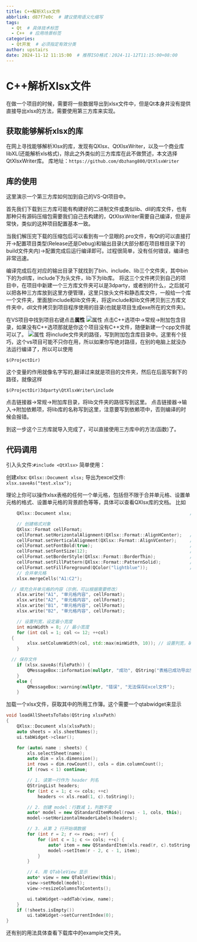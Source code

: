 ```yaml
---
title: C++解析Xlsx文件
abbrlink: d87f7e0c  # 建议使用语义化缩写
tags:
  - Qt  # 具体技术标签
  - C++  # 应用场景标签
categories:
  - Qt开发  # 必须指定有效分类
author: upstairs
date: 2024-11-12 11:15:00  # 推荐ISO格式：2024-11-12T11:15:00+08:00
---
```

# C++解析Xlsx文件

在做一个项目的时候，需要将一些数据导出到xlsx文件中，但是Qt本身并没有提供直接导出xlsx的方法，需要使用第三方库来实现。

## 获取能够解析xlsx的库
在网上寻找能够解析Xlsx的库，发现有QXlsx、QtXlsxWriter，以及一个商业库libXL(还能解析xls格式)，除此之外类似的三方库库在此不做赘述，本文选择QtXlsxWriter库。
库地址：```https://github.com/dbzhang800/QtXlsxWriter```

## 库的使用

这里演示一个第三方库如何加到自己的VS-Qt项目中。

首先我们下载到三方库可能有构建好的二进制文件或类似lib、dll的库文件，也有那种只有源码压缩包需要我们自己去构建的，QtXlsxWriter需要自己编译，但是非常快，类似的这种项目配置基本一致。

当我们解压完下载的压缩包后可以看到有一个显眼的.pro文件，有Qt的可以直接打开->配置项目类型(Release还是Debug)和输出目录(大部分都在项目根目录下的build文件夹内)->配置完成后运行编译即可。过程很简单，没有任何错误，编译也非常迅速。

编译完成后在对应的输出目录下就找到了bin、include、lib三个文件夹，其中bin下的为dll库，include下为头文件，lib下为lib库。
将这三个文件拷贝到自己的项目中，在项目中新建一个三方库文件夹可以是3dparty，或者别的什么，之后就可以把各种三方库放到这里方便管理，这里只放头文件和静态库文件，一般给一个库一个文件夹，里面放include和lib文件夹，将这include和lib文件拷贝到三方库文件夹中，dll文件拷贝到项目程序使用的目录(也就是项目生成exe所在的文件夹)。

在VS项目中找到项目右键点击**属性**
![属性](./属性.png)
点击C++选项中->常规->附加包含目录，如果没有C++选项那就是你这个项目没有C++文件，随便新建一个cpp文件就可以了。
![属性](./属性页.png)
将include文件夹的路径，写到附加包含库目录中。这里有个技巧，这个vs项目可能不只你在用，所以如果你写绝对路径，在别的电脑上就没办法运行编译了，所以可以使用
```
$(ProjectDir)
```
这个变量的作用就像名字写的,翻译过来就是项目的文件夹，然后在后面写剩下的路径，就像这样
```
$(ProjectDir)3dparty\QtXlsxWriter\include
```

点击链接器->常规->附加库目录，将lib文件夹的路径写到这里。
点击链接器->输入->附加依赖项，将lib库的名称写到这里，注意要写到依赖项中，否则编译的时候会报错。

到这一步这个三方库就导入完成了，可以直接使用三方库中的方法(函数)了。

## 代码调用
引入头文件:`#include <QtXlsx>`
简单使用：

创建xlsx:
`QXlsx::Document xlsx;`
导出为excel文件:
`xlsx.saveAs("test.xlsx");`

理论上你可以操作xlsx表格的任何一个单元格，包括但不限于合并单元格、设置单元格的格式、设置单元格的背景颜色等等，具体可以查看QXlsx库的文档。
比如
```C++
	QXlsx::Document xlsx;                                             //新建一个xlsx对象

	// 创建格式对象
	QXlsx::Format cellFormat;
	cellFormat.setHorizontalAlignment(QXlsx::Format::AlignHCenter);   // 设置水平居中
	cellFormat.setVerticalAlignment(QXlsx::Format::AlignVCenter);     // 设置垂直居中
	cellFormat.setFontBold(true);                                     // 设置字体加粗
	cellFormat.setFontSize(12);                                       // 设置字体大小
	cellFormat.setBorderStyle(QXlsx::Format::BorderThin);             // 设置边框
	cellFormat.setFillPattern(QXlsx::Format::PatternSolid);           // 设置填充模式
	cellFormat.setFillForeground(QColor("lightblue"));                // 设置填充颜色
	// 合并单元格
	xlsx.mergeCells("A1:C2");

  // 填充合并单元格的内容（示例，可以根据需要修改）
	xlsx.write("A1", "单元格内容", cellFormat);
	xlsx.write("A2", "单元格内容", cellFormat);
	xlsx.write("B1", "单元格内容", cellFormat);
	xlsx.write("B2", "单元格内容", cellFormat);

	// 设置列宽，设定最小宽度
	int minWidth = 8; // 最小宽度
	for (int col = 1; col <= 12; ++col) 
  {
		xlsx.setColumnWidth(col, std::max(minWidth, 10)); // 设置列宽，确保不小于最小值
	}

  // 保存文件
	if (xlsx.saveAs(filePath)) {
		QMessageBox::information(nullptr, "成功", QString("表格已成功导出到 %1").arg(filePath));
	}
	else {
		QMessageBox::warning(nullptr, "错误", "无法保存Excel文件");
	}
```

加载一个xlsx文件，获取其中的所用工作簿。这个需要一个qtabwidget来显示
```C++
void loadAllSheetsToTabs(QString xlsxPath)
{
    QXlsx::Document xls(xlsxPath);
    auto sheets = xls.sheetNames();
    ui.tabWidget->clear();

    for (auto& name : sheets) {
        xls.selectSheet(name);
        auto dim = xls.dimension();
        int rows = dim.rowCount(), cols = dim.columnCount();
        if (rows < 1) continue;

        // 1. 读第一行作为 header 列名
        QStringList headers;
        for (int c = 1; c <= cols; ++c)
            headers << xls.read(1, c).toString();

        // 2. 创建 model：行数减 1，列数不变
        auto* model = new QStandardItemModel(rows - 1, cols, this);
        model->setHorizontalHeaderLabels(headers);

        // 3. 从第 2 行开始填数据
        for (int r = 2; r <= rows; ++r) {
            for (int c = 1; c <= cols; ++c) {
                auto* item = new QStandardItem(xls.read(r, c).toString());
                model->setItem(r - 2, c - 1, item);
            }
        }

        // 4. 用 QTableView 显示
        auto* view = new QTableView(this);
        view->setModel(model);
        view->resizeColumnsToContents();

        ui.tabWidget->addTab(view, name);
    }
    if (!sheets.isEmpty())
        ui.tabWidget->setCurrentIndex(0);
}
```

还有别的用法具体查看下载库中的example文件夹。
